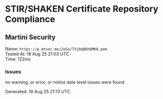 # STIR/SHAKEN Certificate Repository Compliance

## Martini Security

Name: `https://p.mtsec.me/2e5a/TXj0qBbh6MK8.pem`\
Tested At: 18 Aug 25 21:03 UTC\
Time: 122ms

### Issues

no warning, or error, or notice date level issues were found

Generated: 18 Aug 25 21:13 UTC